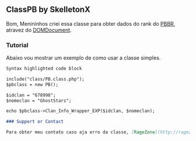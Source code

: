 ## ClassPB by SkelletonX

Bom, Menininhos criei essa classe para obter dados do rank do [PBBR](https://pb.ongame.net/), atravez do [DOMDocument](http://php.net/manual/pt_BR/class.domdocument.php).

### Tutorial

Abaixo vou mostrar um exemplo de como usar a classe simples.
```markdown
Syntax highlighted code block

include("class/PB.class.php");
$pbclass = new PB();

$idclan = "678998";
$nomeclan = "GhostStars";

echo $pbclass->Clan_Info_Wrapper_EXP($idclan, $nomeclan);

### Support or Contact

Para obter meu contato caso aja erro da classe, [RageZone](http://ragezone.com.br/index.php/user/121414-skelletonx/), ou use [Issues](https://github.com/SkelletonX/ClassPB/issues)
